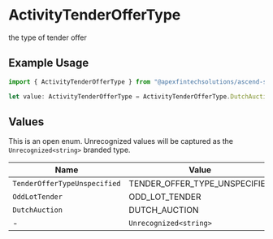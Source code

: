 # ActivityTenderOfferType

the type of tender offer

## Example Usage

```typescript
import { ActivityTenderOfferType } from "@apexfintechsolutions/ascend-sdk/models/components";

let value: ActivityTenderOfferType = ActivityTenderOfferType.DutchAuction;
```

## Values

This is an open enum. Unrecognized values will be captured as the `Unrecognized<string>` branded type.

| Name                          | Value                         |
| ----------------------------- | ----------------------------- |
| `TenderOfferTypeUnspecified`  | TENDER_OFFER_TYPE_UNSPECIFIED |
| `OddLotTender`                | ODD_LOT_TENDER                |
| `DutchAuction`                | DUTCH_AUCTION                 |
| -                             | `Unrecognized<string>`        |